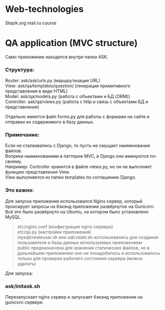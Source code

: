 # Web-technologies
Stepik.org mail.ru course

# QA application (MVC structure)
Само приложение находится внутри папки ASK.  

### Структура:
Router: ask/ask/urls.py (маршрутизация URL)  
View: ask/qa/templates/question/ (генерация примитивного представления в виде HTML)  
Model: ask/qa/models.py (работа с объектами и БД (ORM))  
Controller: ask/qa/views.py (работа с http и связь с объектами БД и представления)  
  
Отдельно имеется файл forms.py для работы с формами на сайте и отправки их содержимого в базу данных.  


### Примечание:
Если не сталкивались с Django, то пусть не смущает наименование файлов.    
Вопреки наименованиям в паттерне MVC, в Django они именуются по-своему.  
Например: 
Controller хранится в файле views.py, но он не выполняет функцию представления View.  
View выполняется из папки templates по соглашению Django.  
  
### Это важно:
Для запуска приложения использовался Nginx сервер, который проксирует запросы на бэкэнд приложение развёрнутое на Gunicorn.  
Всё это было развёрнуто на Ubuntu, на котором было установлено MySQL.
> etc/nginx.conf (конфигурация nginx сервера)  
> etc/qa.py (настройки приложения)  
> mysqlcreateuser.sh или sqlcreate.sh использовались для создания пользователя и базы данных используемых приложением  
> public предназначена для хранения статических файлов, но в дальнейшем приложению оно не понадобилось и использовалось только для проверки рабочего состояния сервера (можно удалить)  
  
Для запуска:
### ask/initask.sh
Перезапускает nginx сервер и запускает бэкэнд приложение на gunicorn сервере.

